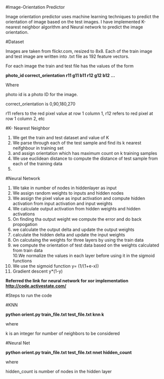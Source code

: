 #Image-Orientation Predictor

Image orientation predictor uses machine learning techniques to predict the orientation of image based on the test images.
I have implemented K-nearest neighbor algorithm and Neural network to predict the image orientation.

#Dataset

Images are taken from flickr.com, resized to 8x8. Each of the train image and test image are written into .txt file as 192 feature vectors.

For each image the train and test file has the values of the form  

**photo_id correct_orientation r11 g11 b11 r12 g12 b12 ...**  

Where   

photo id is a photo ID for the image.  

correct_orientation is 0,90,180,270  

r11 refers to the red pixel value at row 1 column 1, r12 refers to red pixel at row 1 column 2, etc  


#K- Nearest Neighbor  

1. We get the train and test dataset and value of K  
2. We parse through each of the test sample and  find its k nearest neifghbour in training set  
3. and assign orientation which has maximum count on k training samples  
4. We use euclidean distance to compute the distance of test sample from each of the training data  
5. 

#Neural Network

1. We take in number of nodes in hiddenlayer as input  
2. We assign random weights to inputs and hidden nodes  
3. We assign the pixel value as input activation and compute hidden activation from input activation and input weights  
4. We calculate output activation from hidden weights and hidden activations  
5. On finding tha output weight we compute the error and do back propogation  
6. we calculate the output delta and update the output weights  
7. calculate the hidden delta and update the input weights  
8. On calcutaing the weights for three layers by using the train data  
9. we compute the orientation of test data based on the weights calculated from train data    
10.We normalize the values in each layer before using it in the sigmoid functions    
11. We use the sigmoid function y= (1/(1+e-x))  
12. Gradient descent y*(1-y)  

**Referred the link for neural network for xor implementation http://code.activestate.com/**

#Steps to run the code

#KNN

**python orient.py train_file.txt test_file.txt knn k**

where  

k is an integer for number of neighbors to be considered

#Neural Net

**python orient.py train_file.txt test_file.txt nnet hidden_count**

where  

hidden_count is number of nodes in the hidden layer



